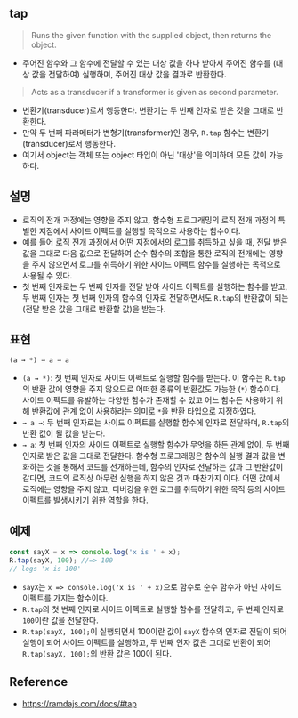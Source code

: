 ## tap
> Runs the given function with the supplied object, then returns the object.
- 주어진 함수와 그 함수에 전달할 수 있는 대상 값을 하나 받아서 주어진 함수를 (대상 값을 전달하여) 실행하며, 주어진 대상 값을 결과로 반환한다.
> Acts as a transducer if a transformer is given as second parameter.
- 변환기(transducer)로서 행동한다. 변환기는 두 번째 인자로 받은 것을 그대로 반환한다.
- 만약 두 번째 파라메터가 변형기(transformer)인 경우, `R.tap` 함수는 변환기(transducer)로서 행동한다.
- 여기서 object는 객체 또는 object 타입이 아닌 '대상'을 의미하며 모든 값이 가능하다.

## 설명
- 로직의 전개 과정에는 영향을 주지 않고, 함수형 프로그래밍의 로직 전개 과정의 특별한 지점에서 사이드 이펙트를 실행할 목적으로 사용하는 함수이다.
- 예를 들어 로직 전개 과정에서 어떤 지점에서의 로그를 취득하고 싶을 때, 전달 받은 값을 그대로 다음 값으로 전달하여 순수 함수의 조합을 통한 로직의 전개에는 영향을 주지 않으면서 로그를 취득하기 위한 사이드 이펙트 함수를 실행하는 목적으로 사용될 수 있다.
- 첫 번째 인자로는 두 번째 인자를 전달 받아 사이드 이펙트를 실행하는 함수를 받고, 두 번째 인자는 첫 번째 인자의 함수의 인자로 전달하면서도 `R.tap`의 반환값이 되는 (전달 받은 값을 그대로 반환할 값)을 받는다.

## 표현
```
(a → *) → a → a
```
- `(a → *)`: 첫 번째 인자로 사이드 이펙트로 실행할 함수를 받는다. 이 함수는 `R.tap`의 반환 값에 영향을 주지 않으므로 어떠한 종류의 반환값도 가능한 (`*`) 함수이다. 사이드 이펙트를 유발하는 다양한 함수가 존재할 수 있고 어느 함수든 사용하기 위해 반환값에 관계 없이 사용하라는 의미로 `*`을 반환 타입으로 지정하였다.
- `→ a →`: 두 번째 인자로는 사이드 이펙트를 실행할 함수에 인자로 전달하며, `R.tap`의 반환 값이 될 값을 받는다.
- `→ a`: 첫 번째 인자의 사이드 이펙트로 실행할 함수가 무엇을 하든 관계 없이, 두 번째 인자로 받은 값을 그대로 전달한다. 함수형 프로그래밍은 함수의 실행 결과 값을 변화하는 것을 통해서 코드를 전개하는데, 함수의 인자로 전달하는 값과 그 반환값이 같다면, 코드의 로직상 아무런 실행을 하지 않은 것과 마찬가지 이다. 어떤 값에서 로직에는 영향을 주지 않고, 디버깅을 위한 로그를 취득하기 위한 목적 등의 사이드 이펙트를 발생시키기 위한 역할을 한다.

## 예제
```js
const sayX = x => console.log('x is ' + x);
R.tap(sayX, 100); //=> 100
// logs 'x is 100'
```
- `sayX`는 `x => console.log('x is ' + x)`으로 함수로 순수 함수가 아닌 사이드 이펙트를 가지는 함수이다.
- `R.tap`의 첫 번째 인자로 사이드 이펙트로 실행할 함수를 전달하고, 두 번째 인자로 `100`이란 값을 전달한다.
- `R.tap(sayX, 100);`이 실행되면서 100이란 값이 `sayX` 함수의 인자로 전달이 되어 실행이 되어 사이드 이펙트를 실행하고, 두 번째 인자 값은 그대로 반환이 되어 `R.tap(sayX, 100);`의 반환 값은 100이 된다.

## Reference
- https://ramdajs.com/docs/#tap
